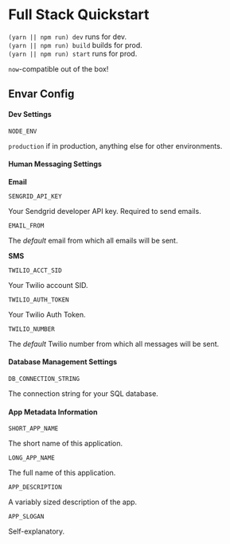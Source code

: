 # Full Stack Quickstart

`(yarn || npm run) dev` runs for dev.  
`(yarn || npm run) build` builds for prod.  
`(yarn || npm run) start` runs for prod.  

`now`-compatible out of the box!

## Envar Config

#### Dev Settings
```
NODE_ENV
```
`production` if in production, anything else for other environments.  

#### Human Messaging Settings
**Email**
```
SENGRID_API_KEY
```
Your Sendgrid developer API key. Required to send emails.  

```
EMAIL_FROM
```
The *default* email from which all emails will be sent.  

**SMS**
```
TWILIO_ACCT_SID
```
Your Twilio account SID.  

```
TWILIO_AUTH_TOKEN
```
Your Twilio Auth Token.  

```
TWILIO_NUMBER
```
The *default* Twilio number from which all messages will be sent.

#### Database Management Settings
```
DB_CONNECTION_STRING
```
The connection string for your SQL database.

#### App Metadata Information
```
SHORT_APP_NAME
```
The short name of this application.  

```
LONG_APP_NAME
```
The full name of this application.  

```
APP_DESCRIPTION
```
A variably sized description of the app.  

```
APP_SLOGAN
```
Self-explanatory.  
